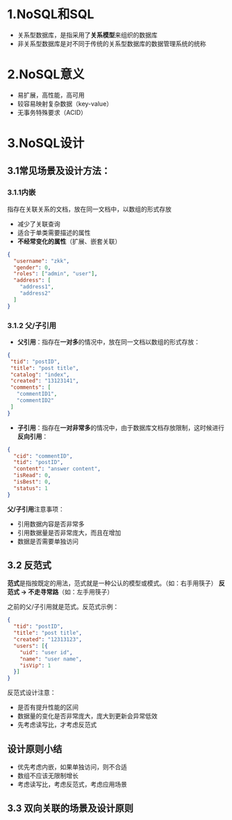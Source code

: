 # 1.NoSQL和SQL
+ 关系型数据库，是指采用了**关系模型**来组织的数据库
+ 非关系型数据库是对不同于传统的关系型数据库的数据管理系统的统称
# 2.NoSQL意义
+ 易扩展，高性能，高可用
+ 较容易映射复杂数据（key-value）
+ 无事务特殊要求（ACID）

# 3.NoSQL设计
## 3.1常见场景及设计方法：
### 3.1.1内嵌

指存在关联关系的文档，放在同一文档中，以数组的形式存放

+ 减少了关联查询
+ 适合于单类需要描述的属性
+ **不经常变化的属性**（扩展、嵌套关联）

```json
{
  "username": "zkk",
  "gender": 0,
  "roles": ["admin", "user"],
  "address": [
    "address1",
    "address2"  
  ]
}
```
    
### 3.1.2 父/子引用

+ **父引用**：指存在**一对多**的情况中，放在同一文档以数组的形式存放：
```json
{
 "tid": "postID",
 "title": "post title",
 "catalog": "index",
 "created": "13123141",
 "comments": [
   "commentID1",
   "commentID2"
 ]
}
```

+ **子引用**：指存在**一对非常多**的情况中，由于数据库文档存放限制，这时候进行**反向引用**：
```json
{
  "cid": "commentID",
  "tid": "postID",
  "content": "answer content",
  "isRead": 0,
  "isBest": 0,
  "status": 1
}
```

**父/子引用**注意事项：
+ 引用数据内容是否非常多
+ 引用数据量是否非常庞大，而且在增加
+ 数据是否需要单独访问

## 3.2 反范式

**范式**是指按既定的用法，范式就是一种公认的模型或模式。（如：右手用筷子）
**反范式 -> 不走寻常路**（如：左手用筷子）

之前的父/子引用就是范式。反范式示例：

```json
{
  "tid": "postID",
  "title": "post title",
  "created": "12313123",
  "users": [{
    "uid": "user id",
    "name": "user name",
    "isVip": 1  
  }]
}
```

反范式设计注意：
+ 是否有提升性能的区间
+ 数据量的变化是否非常庞大，庞大到更新会异常低效
+ 先考虑读写比，才考虑反范式


## 设计原则小结
+ 优先考虑内嵌，如果单独访问，则不合适
+ 数组不应该无限制增长
+ 考虑读写比，考虑反范式，考虑应用场景

## 3.3 双向关联的场景及设计原则
